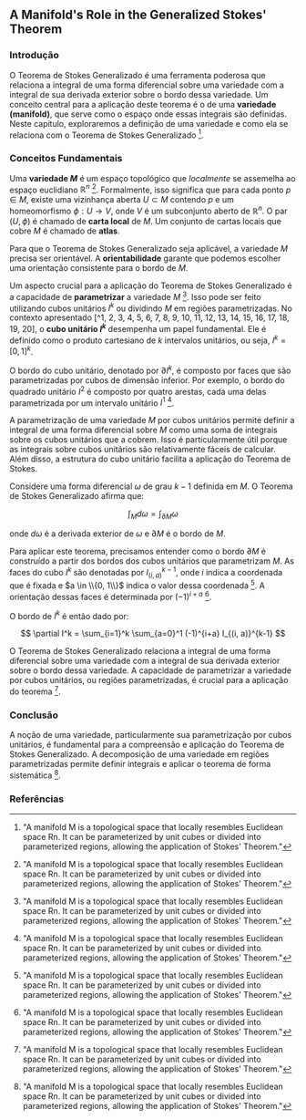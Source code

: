 ## A Manifold's Role in the Generalized Stokes' Theorem

### Introdução
O Teorema de Stokes Generalizado é uma ferramenta poderosa que relaciona a integral de uma forma diferencial sobre uma variedade com a integral de sua derivada exterior sobre o bordo dessa variedade. Um conceito central para a aplicação deste teorema é o de uma **variedade (manifold)**, que serve como o espaço onde essas integrais são definidas. Neste capítulo, exploraremos a definição de uma variedade e como ela se relaciona com o Teorema de Stokes Generalizado [^1].

### Conceitos Fundamentais

Uma **variedade $M$** é um espaço topológico que *localmente* se assemelha ao espaço euclidiano $\mathbb{R}^n$ [^1]. Formalmente, isso significa que para cada ponto $p \in M$, existe uma vizinhança aberta $U \subset M$ contendo $p$ e um homeomorfismo $\phi: U \to V$, onde $V$ é um subconjunto aberto de $\mathbb{R}^n$. O par $(U, \phi)$ é chamado de **carta local** de $M$. Um conjunto de cartas locais que cobre $M$ é chamado de **atlas**.

Para que o Teorema de Stokes Generalizado seja aplicável, a variedade $M$ precisa ser orientável. A **orientabilidade** garante que podemos escolher uma orientação consistente para o bordo de $M$.

Um aspecto crucial para a aplicação do Teorema de Stokes Generalizado é a capacidade de **parametrizar** a variedade $M$ [^1]. Isso pode ser feito utilizando cubos unitários $I^k$ ou dividindo $M$ em regiões parametrizadas. No contexto apresentado [^1, 2, 3, 4, 5, 6, 7, 8, 9, 10, 11, 12, 13, 14, 15, 16, 17, 18, 19, 20], o **cubo unitário $I^k$** desempenha um papel fundamental. Ele é definido como o produto cartesiano de $k$ intervalos unitários, ou seja, $I^k = [0, 1]^k$.

O bordo do cubo unitário, denotado por $\partial I^k$, é composto por faces que são parametrizadas por cubos de dimensão inferior. Por exemplo, o bordo do quadrado unitário $I^2$ é composto por quatro arestas, cada uma delas parametrizada por um intervalo unitário $I^1$ [^1].

A parametrização de uma variedade $M$ por cubos unitários permite definir a integral de uma forma diferencial sobre $M$ como uma soma de integrais sobre os cubos unitários que a cobrem. Isso é particularmente útil porque as integrais sobre cubos unitários são relativamente fáceis de calcular. Além disso, a estrutura do cubo unitário facilita a aplicação do Teorema de Stokes.

Considere uma forma diferencial $\omega$ de grau $k-1$ definida em $M$. O Teorema de Stokes Generalizado afirma que:

$$ \int_M d\omega = \int_{\partial M} \omega $$

onde $d\omega$ é a derivada exterior de $\omega$ e $\partial M$ é o bordo de $M$.

Para aplicar este teorema, precisamos entender como o bordo $\partial M$ é construído a partir dos bordos dos cubos unitários que parametrizam $M$. As faces do cubo $I^k$ são denotadas por $I_{(i, a)}^{k-1}$, onde $i$ indica a coordenada que é fixada e $a \in \\{0, 1\\}$ indica o valor dessa coordenada [^1]. A orientação dessas faces é determinada por $(-1)^{i+a}$ [^1].

O bordo de $I^k$ é então dado por:

$$ \partial I^k = \sum_{i=1}^k \sum_{a=0}^1 (-1)^{i+a} I_{(i, a)}^{k-1} $$

O Teorema de Stokes Generalizado relaciona a integral de uma forma diferencial sobre uma variedade com a integral de sua derivada exterior sobre o bordo dessa variedade. A capacidade de parametrizar a variedade por cubos unitários, ou regiões parametrizadas, é crucial para a aplicação do teorema [^1].

### Conclusão

A noção de uma variedade, particularmente sua parametrização por cubos unitários, é fundamental para a compreensão e aplicação do Teorema de Stokes Generalizado. A decomposição de uma variedade em regiões parametrizadas permite definir integrais e aplicar o teorema de forma sistemática [^1].

### Referências
[^1]: "A manifold M is a topological space that locally resembles Euclidean space Rn. It can be parameterized by unit cubes or divided into parameterized regions, allowing the application of Stokes' Theorem."
<!-- END -->